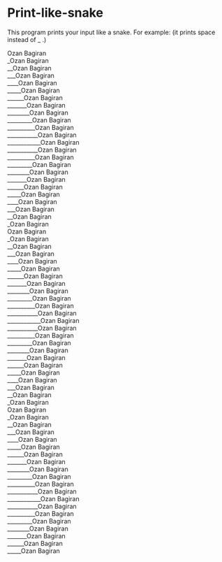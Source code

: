 # Print-like-snake
This program prints your input like a snake.
For example:
(it prints space instead of _ .)

Ozan Bagiran  
_Ozan Bagiran  
__Ozan Bagiran  
___Ozan Bagiran  
____Ozan Bagiran  
_____Ozan Bagiran  
______Ozan Bagiran  
_______Ozan Bagiran  
________Ozan Bagiran  
_________Ozan Bagiran  
__________Ozan Bagiran  
___________Ozan Bagiran  
____________Ozan Bagiran  
___________Ozan Bagiran  
__________Ozan Bagiran  
_________Ozan Bagiran  
________Ozan Bagiran  
_______Ozan Bagiran  
______Ozan Bagiran  
_____Ozan Bagiran  
____Ozan Bagiran  
___Ozan Bagiran  
__Ozan Bagiran  
_Ozan Bagiran  
Ozan Bagiran  
_Ozan Bagiran  
__Ozan Bagiran  
___Ozan Bagiran  
____Ozan Bagiran  
_____Ozan Bagiran  
______Ozan Bagiran  
_______Ozan Bagiran  
________Ozan Bagiran  
_________Ozan Bagiran  
__________Ozan Bagiran  
___________Ozan Bagiran  
____________Ozan Bagiran  
___________Ozan Bagiran  
__________Ozan Bagiran  
_________Ozan Bagiran  
________Ozan Bagiran  
_______Ozan Bagiran  
______Ozan Bagiran  
_____Ozan Bagiran  
____Ozan Bagiran  
___Ozan Bagiran  
__Ozan Bagiran  
_Ozan Bagiran  
Ozan Bagiran  
_Ozan Bagiran  
__Ozan Bagiran  
___Ozan Bagiran  
____Ozan Bagiran  
_____Ozan Bagiran  
______Ozan Bagiran  
_______Ozan Bagiran  
________Ozan Bagiran  
_________Ozan Bagiran  
__________Ozan Bagiran  
___________Ozan Bagiran  
____________Ozan Bagiran  
___________Ozan Bagiran  
__________Ozan Bagiran  
_________Ozan Bagiran  
________Ozan Bagiran  
_______Ozan Bagiran  
______Ozan Bagiran  
_____Ozan Bagiran
